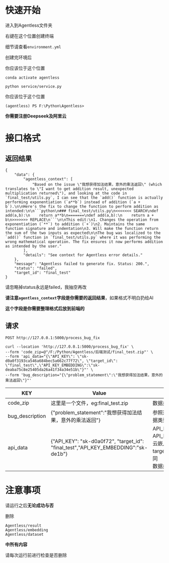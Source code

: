 # 快速开始

进入到Agentless文件夹

右键在这个位置创建终端

细节请查看`environment.yml`

创建完环境后

你应该位于这个位置

```
conda activate agentless

python service/service.py
```

你应该位于这个位置

```
(agentless) PS F:\Python\Agentless>
```

**你需要注册Deepseek及阿里云**

# 接口格式

## 返回结果

```
{
    "data": {
        "agentless_context": [
            "Based on the issue \"我想获得加法结果，意外的乘法返回\" (which translates to \"I want to get addition result, unexpected multiplication returned\"), and looking at the code in `final_test/utils.py`, I can see that the `add()` function is actually performing exponentiation (`a**b`) instead of addition (`a + b`).\n\nHere's the fix to change the function to perform addition as intended:\n\n```python\n### final_test/utils.py\n<<<<<<< SEARCH\ndef add(a,b):\n    return a**b\n=======\ndef add(a,b):\n    return a + b\n>>>>>>> REPLACE\n```\n\nThis edit:\n1. Changes the operation from exponentiation (`**`) to addition (`+`)\n2. Maintains the same function signature and indentation\n3. Will make the function return the sum of the two inputs as expected\n\nThe bug was localized to the `add()` function in `final_test/utils.py` where it was performing the wrong mathematical operation. The fix ensures it now performs addition as intended by the user."
        ],
        "details": "See context for Agentless error details."
    },
    "message": "Agentless failed to generate fix. Status: 200.",
    "status": "failed",
    "target_id": "final_test"
}
```

请忽略掉status永远是failed，我抽空再改

**请注意`agentless_context`字段是你需要的返回结果**，如果格式不明白扔给AI

**这个字段是你需要整理格式后放到前端的**

## 请求

```
POST http://127.0.0.1:5000/process_bug_fix
```

```
curl --location 'http://127.0.0.1:5000/process_bug_fix' \
--form 'code_zip=@"/F:/Python/Agentless/后端测试/final_test.zip"' \
--form 'api_data="{\"API_KEY\": \"sk-d0a0f3193ca546a684bec5a662c77f72\", \"target_id\": \"final_test\",\"API_KEY_EMBEDDING\":\"sk-deaba75c8e25405da26a41f34a34e51b\"}"' \
--form 'bug_description="{\"problem_statement\":\"我想获得加法结果，意外的乘法返回\"}"'
```

| KEY             | Value                                                        | 说明                                                         |
| --------------- | ------------------------------------------------------------ | ------------------------------------------------------------ |
| code_zip        | 这里是一个文件，eg:final_test.zip                            | 数据类型：File                                               |
| bug_description | {"problem_statement":"我想获得加法结果，意外的乘法返回"}     | 参照这个格式，bug描述,数据类型json                           |
| api_data        | {"API_KEY": "sk-d0a0f72", "target_id": "final_test","API_KEY_EMBEDDING":"sk-de1b"} | API_KEY:deepseek_api_key<br />API_KEY_EMBEDDING:阿里云嵌入API_key<br />target_id:请保持和文件名相同<br />数据类型json |

# 注意事项

请运行之后**无论成功与否**

删除

```
Agentless/result
Agentless/embedding
Agentless/dataset
```

**中所有内容**

请每次运行前进行检查是否删除